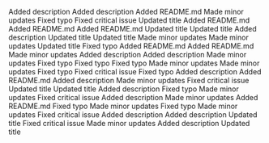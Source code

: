 Added description
Added description
Added README.md
Made minor updates
Fixed typo
Fixed critical issue
Updated title
Added README.md
Added README.md
Added README.md
Updated title
Updated title
Added description
Updated title
Updated title
Made minor updates
Made minor updates
Updated title
Fixed typo
Added README.md
Added README.md
Made minor updates
Added description
Added description
Made minor updates
Fixed typo
Fixed typo
Fixed typo
Made minor updates
Made minor updates
Fixed typo
Fixed critical issue
Fixed typo
Added description
Added README.md
Added description
Made minor updates
Fixed critical issue
Updated title
Updated title
Added description
Fixed typo
Made minor updates
Fixed critical issue
Added description
Made minor updates
Added README.md
Fixed typo
Made minor updates
Fixed typo
Made minor updates
Fixed critical issue
Added description
Added description
Updated title
Fixed critical issue
Made minor updates
Added description
Updated title
